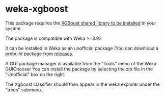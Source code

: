 # weka-xgboost

This package requires the [XGBoost shared library to be installed](https://xgboost.readthedocs.io/en/latest/build.html#build-the-shared-library) in your system. 

The package is compatible with Weka >=3.9.1

It can be installed in Weka as an unofficial package (You can download a prebuild package from [releases](https://github.com/SigDelta/weka-xgboost/releases).

A GUI package manager is available from the "Tools" menu of the Weka GUIChooser
You can install the package by selecting the zip file in the "Unofficial" box on the right.

The Xgboost classifier should then appear in the weka explorer under the "trees" submenu.
